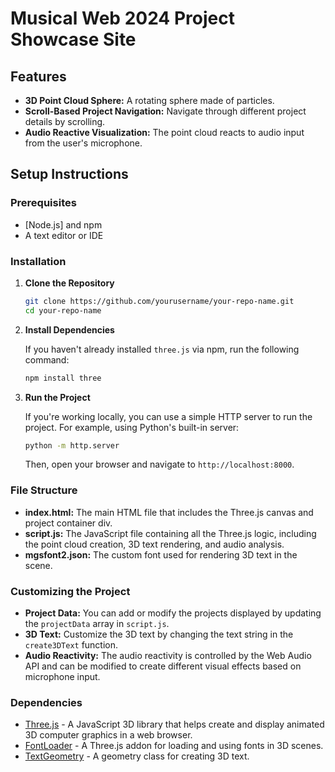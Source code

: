 # Musical Web 2024 Project Showcase Site

## Features

- **3D Point Cloud Sphere:** A rotating sphere made of particles.
- **Scroll-Based Project Navigation:** Navigate through different project details by scrolling.
- **Audio Reactive Visualization:** The point cloud reacts to audio input from the user's microphone.

## Setup Instructions

### Prerequisites

- [Node.js] and npm 
- A text editor or IDE 

### Installation

1. **Clone the Repository**

   ```bash
   git clone https://github.com/yourusername/your-repo-name.git
   cd your-repo-name
   ```

2. **Install Dependencies**

   If you haven't already installed `three.js` via npm, run the following command:

   ```bash
   npm install three
   ```

3. **Run the Project**

   If you're working locally, you can use a simple HTTP server to run the project. For example, using Python's built-in server:

   ```bash
   python -m http.server
   ```

   Then, open your browser and navigate to `http://localhost:8000`.

### File Structure

- **index.html:** The main HTML file that includes the Three.js canvas and project container div.
- **script.js:** The JavaScript file containing all the Three.js logic, including the point cloud creation, 3D text rendering, and audio analysis.
- **mgsfont2.json:** The custom font used for rendering 3D text in the scene.

### Customizing the Project

- **Project Data:** You can add or modify the projects displayed by updating the `projectData` array in `script.js`.
- **3D Text:** Customize the 3D text by changing the text string in the `create3DText` function.
- **Audio Reactivity:** The audio reactivity is controlled by the Web Audio API and can be modified to create different visual effects based on microphone input.

### Dependencies

- [Three.js](https://threejs.org/) - A JavaScript 3D library that helps create and display animated 3D computer graphics in a web browser.
- [FontLoader](https://threejs.org/docs/#examples/en/loaders/FontLoader) - A Three.js addon for loading and using fonts in 3D scenes.
- [TextGeometry](https://threejs.org/docs/#examples/en/geometries/TextGeometry) - A geometry class for creating 3D text.

